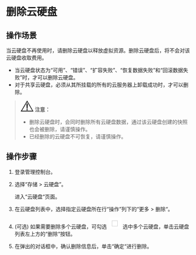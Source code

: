 # 删除云硬盘<a name="ZH-CN_TOPIC_0077503353"></a>

## 操作场景<a name="section6567565617247"></a>

当云硬盘不再使用时，请删除云硬盘以释放虚拟资源。删除云硬盘后，将不会对该云硬盘收取费用。

-   当云硬盘状态为“可用”、“错误”、“扩容失败”、“恢复数据失败”和“回滚数据失败”时，才可以删除云硬盘。
-   对于共享云硬盘，必须从其所挂载的所有的云服务器上卸载成功时，才可以删除。

>![](public_sys-resources/icon-notice.gif) **注意：**   
>-   删除云硬盘时，会同时删除所有云硬盘数据，通过该云硬盘创建的快照也会被删除，请谨慎操作。  
>-   已经删除的云硬盘不可恢复，请谨慎操作。  

## 操作步骤<a name="section29417758172419"></a>

1.  登录管理控制台。
2.  选择“存储 \> 云硬盘”。

    进入“云硬盘“页面。

3.  在云硬盘列表中，选择指定云硬盘所在行“操作”列下的“更多  \>  删除“。
4.  \(可选\) 如果需要删除多个云硬盘，可勾选  ![](figures/icon-square.png) 选中多个云硬盘，单击云硬盘列表左上方的“删除“按钮。
5.  在弹出的对话框中，确认删除信息后，单击“确定“进行删除。

